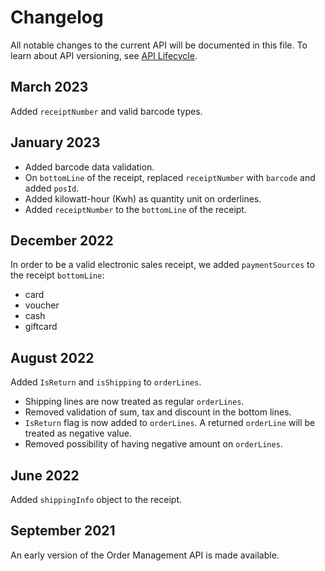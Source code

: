 <!-- START_METADATA
---
title: Order Management API changelog
sidebar_label: Changelog
sidebar_position: 400
pagination_next: null
pagination_prev: null
---
END_METADATA -->

# Changelog

All notable changes to the current API will be documented in this file.
To learn about API versioning, see
[API Lifecycle](https://developer.vippsmobilepay.com/docs/common-topics/api-lifecycle/).

## March 2023

Added `receiptNumber` and valid barcode types.

## January 2023

* Added barcode data validation.
* On `bottomLine` of the receipt, replaced `receiptNumber` with `barcode` and added `posId`.
* Added kilowatt-hour (Kwh) as quantity unit on orderlines.
* Added `receiptNumber` to the `bottomLine` of the receipt.


## December 2022

In order to be a valid electronic sales receipt, we added `paymentSources` to the receipt `bottomLine`:

* card
* voucher
* cash
* giftcard

## August 2022

Added `IsReturn` and `isShipping` to `orderLines`.

* Shipping lines are now treated as regular `orderLines`.
* Removed validation of sum, tax and discount in the bottom lines.
* `IsReturn` flag is now added to `orderLines`. A returned `orderLine` will be treated as negative value.
* Removed possibility of having negative amount on `orderLines`.

## June 2022

Added `shippingInfo` object to the receipt.

## September 2021

An early version of the Order Management API is made available.
